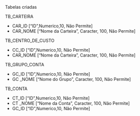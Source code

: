 Tabelas criadas
	
TB_CARTEIRA
- CAR_ID  [“ID”,Numerico,10, Não Permite]
- CAR_NOME [“Nome da Carteira”, Caracter, 100, Não Permite]

TB_CENTRO_DE_CUSTO
- CC_ID [“ID”,Numerico,10, Não Permite]
- CAR_NOME [“Nome da Carteira”, Caracter, 100, Não Permite]

TB_GRUPO_CONTA
- GC_ID [“ID”,Numerico,10, Não Permite]
- GC _NOME [“Nome do Grupo”, Caracter, 100, Não Permite]

TB_CONTA
- CT_ID [“ID”,Numerico,10, Não Permite]
- CT _NOME [“Nome da Conta”, Caracter, 100, Não Permite]
- GC_ID [“ID”,Numerico,10, Não Permite]
